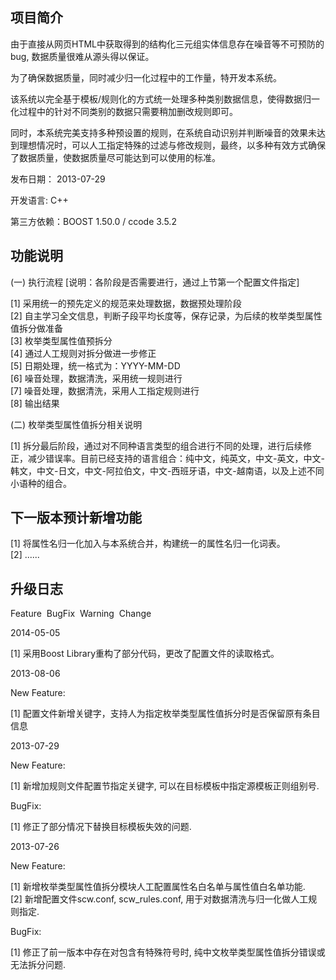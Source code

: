 <h2>项目简介</h2>

由于直接从网页HTML中获取得到的结构化三元组实体信息存在噪音等不可预防的bug, 数据质量很难从源头得以保证。

为了确保数据质量，同时减少归一化过程中的工作量，特开发本系统。

该系统以完全基于模板/规则化的方式统一处理多种类别数据信息，使得数据归一化过程中的针对不同类别的数据只需要稍加删改规则即可。

同时，本系统完美支持多种预设置的规则，在系统自动识别并判断噪音的效果未达到理想情况时，可以人工指定特殊的过滤与修改规则，最终，以多种有效方式确保了数据质量，使数据质量尽可能达到可以使用的标准。

发布日期： 2013-07-29

开发语言: C++

第三方依赖：BOOST 1.50.0 / ccode 3.5.2 

<h2>功能说明</h2>

(一) 执行流程 [说明：各阶段是否需要进行，通过上节第一个配置文件指定]

[1] 采用统一的预先定义的规范来处理数据，数据预处理阶段<br/>
[2] 自主学习全文信息，判断子段平均长度等，保存记录，为后续的枚举类型属性值拆分做准备<br/>
[3] 枚举类型属性值预拆分<br/>
[4] 通过人工规则对拆分做进一步修正<br/>
[5] 日期处理，统一格式为：YYYY-MM-DD<br/>
[6] 噪音处理，数据清洗，采用统一规则进行<br/>
[7] 噪音处理，数据清洗，采用人工指定规则进行<br/>
[8] 输出结果

(二) 枚举类型属性值拆分相关说明

[1] 拆分最后阶段，通过对不同种语言类型的组合进行不同的处理，进行后续修正，减少错误率。目前已经支持的语言组合：纯中文，纯英文，中文-英文，中文-韩文，中文-日文，中文-阿拉伯文，中文-西班牙语，中文-越南语，以及上述不同小语种的组合。

<h2>下一版本预计新增功能</h2>

[1] 将属性名归一化加入与本系统合并，构建统一的属性名归一化词表。<br/>
[2] ......

<h2>升级日志</h2>

Feature&nbsp;&nbsp;BugFix&nbsp;&nbsp;Warning&nbsp;&nbsp;Change

2014-05-05

[1] 采用Boost Library重构了部分代码，更改了配置文件的读取格式。

2013-08-06

New Feature:

[1] 配置文件新增关键字，支持人为指定枚举类型属性值拆分时是否保留原有条目信息

2013-07-29

New Feature:

[1] 新增加规则文件配置节指定关键字, 可以在目标模板中指定源模板正则组别号.

BugFix:

[1] 修正了部分情况下替换目标模板失效的问题.

2013-07-26

New Feature:

[1] 新增枚举类型属性值拆分模块人工配置属性名白名单与属性值白名单功能.<br/>
[2] 新增配置文件scw.conf, scw_rules.conf, 用于对数据清洗与归一化做人工规则指定.

BugFix:

[1] 修正了前一版本中存在对包含有特殊符号时, 纯中文枚举类型属性值拆分错误或无法拆分问题.

